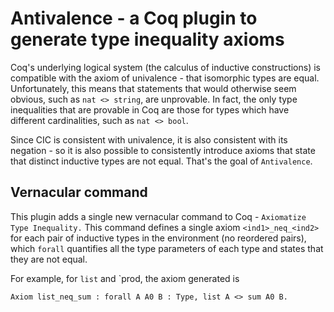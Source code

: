 # Antivalence - a Coq plugin to generate type inequality axioms

Coq's underlying logical system (the calculus of inductive constructions) is compatible with the axiom of univalence - that isomorphic types are equal. Unfortunately, this means that statements that would otherwise seem obvious, such as `nat <> string`, are unprovable. In fact, the only type inequalities that are provable in Coq are those for types which have different cardinalities, such as `nat <> bool`.

Since CIC is consistent with univalence, it is also consistent with its negation - so it is also possible to consistently introduce axioms that state that distinct inductive types are not equal. That's the goal of `Antivalence`.

## Vernacular command

This plugin adds a single new vernacular command to Coq - `Axiomatize Type Inequality.` This command defines a single axiom `<ind1>_neq_<ind2>` for each pair of inductive types in the environment (no reordered pairs), which `forall` quantifies all the type parameters of each type and states that they are not equal.

For example, for `list` and `prod, the axiom generated is
```
Axiom list_neq_sum : forall A A0 B : Type, list A <> sum A0 B.
```
